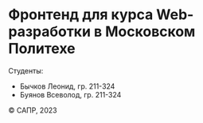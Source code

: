 # Фронтенд для курса Web-разработки в Московском Политехе
Студенты:
* Бычков Леонид, гр. 211-324
* Буянов Всеволод, гр. 211-324

&copy; САПР, 2023